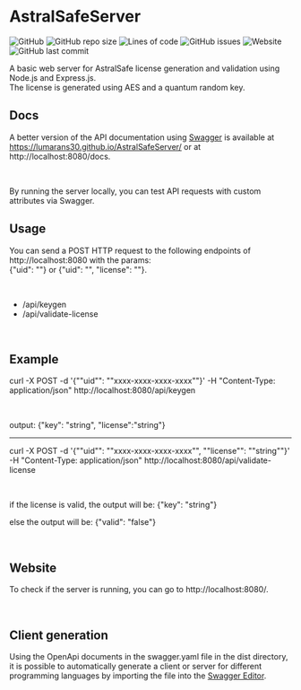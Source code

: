 # AstralSafeServer

![GitHub](https://img.shields.io/github/license/LuMarans30/AstralSafeServer)
![GitHub repo size](https://img.shields.io/github/repo-size/LuMarans30/AstralSafeServer)
![Lines of code](https://img.shields.io/tokei/lines/github/LuMarans30/AstralSafeServer)
![GitHub issues](https://img.shields.io/github/issues/LuMarans30/AstralSafeServer)
![Website](https://img.shields.io/website?down_message=down&up_message=online&url=https%3A%2F%2Flumarans30.github.io%2FAstralSafeServer%2F)
![GitHub last commit](https://img.shields.io/github/last-commit/LuMarans30/AstralSafeServer)

A basic web server for AstralSafe license generation and validation using Node.js and Express.js.<br />
The license is generated using AES and a quantum random key.

## Docs

A better version of the API documentation using [Swagger](https://swagger.io/) is available at https://lumarans30.github.io/AstralSafeServer/ or at http://localhost:8080/docs.

<br />

By running the server locally, you can test API requests with custom attributes via Swagger.

## Usage

You can send a POST HTTP request to the following endpoints of http://localhost:8080 with the params: <br />
{"uid": ""} or {"uid": "", "license": ""}.

<br />

<ul>
  <li> /api/keygen </li>
  <li> /api/validate-license </li>
</ul>

<br />

## Example

curl -X POST -d '{""uid"": ""xxxx-xxxx-xxxx-xxxx""}' -H "Content-Type: application/json" http://localhost:8080/api/keygen

<br/>

output: {"key": "string", "license":"string"}

<hr />

curl -X POST -d '{""uid"": ""xxxx-xxxx-xxxx-xxxx"", ""license"": ""string""}' -H "Content-Type: application/json" http://localhost:8080/api/validate-license

<br />

if the license is valid, the output will be: {"key": "string"}

else the output will be: {"valid": "false"}

<br />

## Website

To check if the server is running, you can go to http://localhost:8080/.

<br />

## Client generation

Using the OpenApi documents in the swagger.yaml file in the dist directory, it is possible to automatically generate a client or server for different programming languages by importing the file into the [Swagger Editor](https://editor.swagger.io/).
